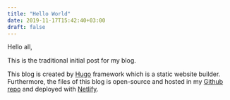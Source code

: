 ```yaml
---
title: "Hello World"
date: 2019-11-17T15:42:40+03:00
draft: false
---
```


Hello all,

This is the traditional initial post for my blog.

This blog is created by [Hugo](https://gohugo.io/) framework which is a static website builder. Furthermore, the files of this blog is open-source and hosted in my [Github repo](https://github.com/lvntbkdmr/blog) and deployed with [Netlify](https://www.netlify.com/).